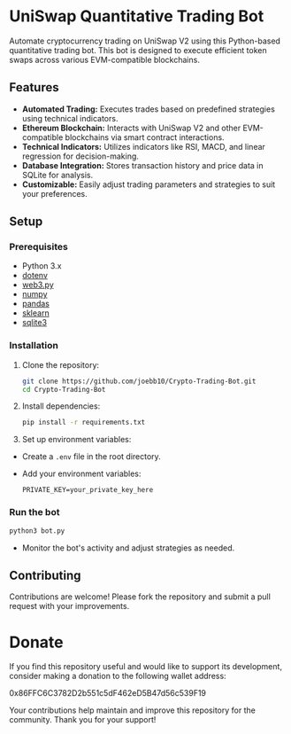 # UniSwap Quantitative Trading Bot

Automate cryptocurrency trading on UniSwap V2 using this Python-based quantitative trading bot. This bot is designed to execute efficient token swaps across various EVM-compatible blockchains.

## Features

- **Automated Trading:** Executes trades based on predefined strategies using technical indicators.
- **Ethereum Blockchain:** Interacts with UniSwap V2 and other EVM-compatible blockchains via smart contract interactions.
- **Technical Indicators:** Utilizes indicators like RSI, MACD, and linear regression for decision-making.
- **Database Integration:** Stores transaction history and price data in SQLite for analysis.
- **Customizable:** Easily adjust trading parameters and strategies to suit your preferences.

## Setup

### Prerequisites

- Python 3.x
- [dotenv](https://pypi.org/project/python-dotenv/)
- [web3.py](https://web3py.readthedocs.io/en/stable/)
- [numpy](https://numpy.org/)
- [pandas](https://pandas.pydata.org/)
- [sklearn](https://scikit-learn.org/stable/)
- [sqlite3](https://docs.python.org/3/library/sqlite3.html)

### Installation

1. Clone the repository:
   ```bash
   git clone https://github.com/joebb10/Crypto-Trading-Bot.git
   cd Crypto-Trading-Bot
2. Install dependencies:
   ```bash
   pip install -r requirements.txt

3. Set up environment variables:

- Create a `.env` file in the root directory.

- Add your environment variables:

      PRIVATE_KEY=your_private_key_here

### Run the bot 
   ```bash
   python3 bot.py
 ```
- Monitor the bot's activity and adjust strategies as needed.

## Contributing

Contributions are welcome! Please fork the repository and submit a pull request with your improvements.

# Donate

If you find this repository useful and would like to support its development, consider making a donation to the following wallet address:


0x86FFC6C3782D2b551c5dF462eD5B47d56c539F19


Your contributions help maintain and improve this repository for the community. Thank you for your support!

